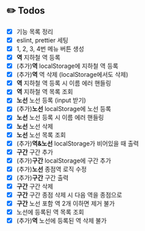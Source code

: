 ## ✏️ Todos
- [X] 기능 목록 정리
- [X] eslint, prettier 세팅
- [X] 1, 2, 3, 4번 메뉴 버튼 생성 
- [X] **역** 지하철 역 등록
- [X] (추가)**역** localStorage에 지하철 역 등록
- [X] (추가)**역** 역 삭제 (localStorage에서도 삭제)
- [X] **역** 지하철 역 등록 시 이름 에러 핸들링
- [X] **역** 지하철 역 목록 조회
- [X] **노선** 노선 등록 (input 받기)
- [X] (추가)**노선** localStorage에 노선 등록
- [X] **노선** 노선 등록 시 이름 에러 핸들링
- [X] **노선** 노선 삭제
- [X] **노선** 노선 목록 조회
- [X] (추가)**역&노선** localStorage가 비어있을 때 출력
- [X] **구간** 구간 추가
- [X] (추가)**구간** localStorage에 구간 추가
- [X] (추가)**노선** 종점역 로직 수정
- [X] (추가)**구간** 구간 출력
- [X] **구간** 구간 삭제
- [X] **구간** 구간 종점 삭제 시 다음 역을 종점으로
- [X] **구간** 노선 포함 역 2개 이하면 제거 불가
- [X] 노선에 등록된 역 목록 조회
- [X] (추가)**역** 노선에 등록된 역 삭제 불가
